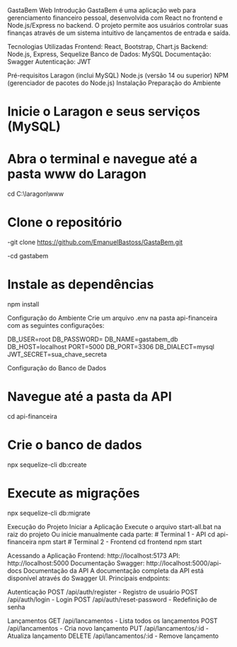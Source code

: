 GastaBem Web
Introdução
GastaBem é uma aplicação web para gerenciamento financeiro pessoal, desenvolvida com React no frontend e Node.js/Express no backend. O projeto permite aos usuários controlar suas finanças através de um sistema intuitivo de lançamentos de entrada e saída.

Tecnologias Utilizadas
Frontend: React, Bootstrap, Chart.js
Backend: Node.js, Express, Sequelize
Banco de Dados: MySQL
Documentação: Swagger
Autenticação: JWT

Pré-requisitos
Laragon (inclui MySQL)
Node.js (versão 14 ou superior)
NPM (gerenciador de pacotes do Node.js)
Instalação
Preparação do Ambiente
   # Inicie o Laragon e seus serviços (MySQL)
   # Abra o terminal e navegue até a pasta www do Laragon
   cd C:\laragon\www

   # Clone o repositório
   -git clone https://github.com/EmanuelBastoss/GastaBem.git
   
   -cd gastabem

   # Instale as dependências
   npm install
   
Configuração do Ambiente
Crie um arquivo .env na pasta api-financeira com as seguintes configurações:

   DB_USER=root
   DB_PASSWORD=
   DB_NAME=gastabem_db
   DB_HOST=localhost
   PORT=5000
   DB_PORT=3306
   DB_DIALECT=mysql
   JWT_SECRET=sua_chave_secreta

   
Configuração do Banco de Dados

   # Navegue até a pasta da API
   cd api-financeira

   # Crie o banco de dados
   npx sequelize-cli db:create

   # Execute as migrações
   npx sequelize-cli db:migrate

   
Execução do Projeto
Iniciar a Aplicação
Execute o arquivo start-all.bat na raiz do projeto
Ou inicie manualmente cada parte:
     # Terminal 1 - API
     cd api-financeira
     npm start
     # Terminal 2 - Frontend
     cd frontend
     npm start
     
Acessando a Aplicação
Frontend: http://localhost:5173
API: http://localhost:5000
Documentação Swagger: http://localhost:5000/api-docs
Documentação da API
A documentação completa da API está disponível através do Swagger UI. Principais endpoints:

Autenticação
POST /api/auth/register - Registro de usuário
POST /api/auth/login - Login
POST /api/auth/reset-password - Redefinição de senha

Lançamentos
GET /api/lancamentos - Lista todos os lançamentos
POST /api/lancamentos - Cria novo lançamento
PUT /api/lancamentos/:id - Atualiza lançamento
DELETE /api/lancamentos/:id - Remove lançamento

